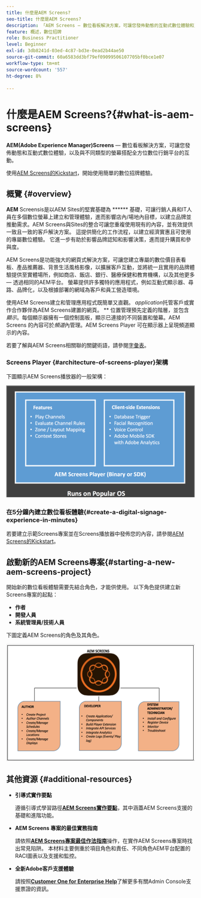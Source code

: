 ```yaml
---
title: 什麼是AEM Screens?
seo-title: 什麼是AEM Screens?
description: 「AEM Screens — 數位看板解決方案，可讓您發佈動態的互動式數位體驗和互動，其中包含不同螢幕類型，並搭配全方位的數位行銷平台。」
feature: 概述，數位招牌
role: Business Practitioner
level: Beginner
exl-id: 3db8241d-03ed-4c87-bd3e-0ead2b44ae50
source-git-commit: 60a6583dd3bf79ef09099506107705bf0bce1e07
workflow-type: tm+mt
source-wordcount: '557'
ht-degree: 8%

---
```


# 什麼是AEM Screens?{#what-is-aem-screens}

**AEM(Adobe Experience Manager)Screens**  — 數位看板解決方案，可讓您發佈動態和互動式數位體驗，以及與不同類型的螢幕搭配全方位數位行銷平台的互動。

使用[AEM Screens的Kickstart](kickstart-for-aem-screens.md)，開始使用簡單的數位招牌體驗。

## 概覽 {#overview}

**AEM** Screensis是以AEM Sites的堅實基礎為 ****** 基礎，可讓行銷人員和IT人員在多個數位螢幕上建立和管理體驗，進而影響店內/場地內目標，以建立品牌並推動需求。AEM Screens與Sites的整合可讓您重複使用現有的內容，並有效提供一致且一致的客戶解決方案。 這提供簡化的工作流程，以建立經濟實惠且可使用的專屬數位體驗。 它進一步有助於影響品牌認知和影響決策，進而提升購買和參與度。

AEM Screens是功能強大的網頁式解決方案，可讓您建立專屬的數位價目表看板、產品推薦器、背景生活風格影像，以擴展客戶互動，並將統一且實用的品牌體驗提供至實體場所，例如商店、飯店、銀行、醫療保健和教育機構，以及其他更多 — 透過相同的AEM平台。 螢幕提供許多獨特的應用程式，例如互動式顯示器、尋路、品牌化，以及根據部署的網域為客戶和員工營造環境。

使用AEM Screens建立和管理應用程式既簡單又直觀。 *application*&#x200B;托管客戶或實作合作夥伴為AEM Screens建置的網頁。 ** 位置管理預先定義的階層，並包含 *顯示*。每個顯示器擁有一個控制面板，顯示已連接的不同裝置和螢幕。AEM Screens 的內容可於&#x200B;*頻道*&#x200B;內管理。AEM Screens Player 可在顯示器上呈現頻道顯示的內容。

若要了解與AEM Screens相關聯的關鍵術語，請參閱[字彙表](screens-glossary.md)。

### Screens Player {#architecture-of-screens-player}架構

下圖顯示AEM Screens播放器的一般架構：

![chlimage_1-21](assets/chlimage_1-29.png)

### 在5分鐘內建立數位看板體驗{#create-a-digital-signage-experience-in-minutes}

若要建立示範Screens專案並在Screens播放器中發佈您的內容，請參閱[AEM Screens的Kickstart](kickstart-for-aem-screens.md)。

## 啟動新的AEM Screens專案{#starting-a-new-aem-screens-project}

開始新的數位看板體驗需要先結合角色，才能供使用。 以下角色提供建立新Screens專案的起點：

* **作者**
* **開發人員**
* **系統管理員/技術人員**

下圖定義AEM Screens的角色及其角色。

![chlimage_1-30](assets/chlimage_1-30.png)


## 其他資源 {#additional-resources}

* **引導式實作要點**

   遵循引導式學習路徑&#x200B;**[AEM Screens實作要點](https://guided.adobe.com/?launch=AEM-7a#recommended/solutions/experience-manager)**，其中涵蓋AEM Screens支援的基礎和進階功能。

* **AEM Screens 專案的最佳實務指南**

   請依照&#x200B;**[AEM Screens專案最佳作法指南](https://docs.adobe.com/content/help/zh-Hant/experience-manager-screens/using/about-guide.html)**&#x200B;操作，在實作AEM Screens專案時找出常見陷阱。 本材料主要側重於項目角色和責任、不同角色AEM平台配置的RACI圖表以及支援和監控。

* **全新Adobe客戶支援體驗**

   請按照&#x200B;**[Customer One for Enterprise Help](https://docs.adobe.com/content/help/en/customer-one/using/home.htmlhome.html#)**&#x200B;了解更多有關Admin Console支援票證的資訊。
